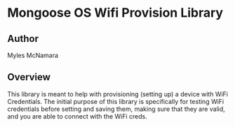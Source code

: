 # Mongoose OS Wifi Provision Library


## Author
Myles McNamara


## Overview

This library is meant to help with provisioning (setting up) a device with WiFi Credentials.  The initial purpose of this library is specifically for testing WiFi credentials before setting and saving them, making sure that they are valid, and you are able to connect with the WiFi creds.